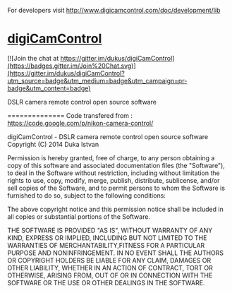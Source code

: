 For developers visit http://www.digicamcontrol.com/doc/development/lib


[digiCamControl](http://digicamcontrol.com/)
==============

[![Join the chat at https://gitter.im/dukus/digiCamControl](https://badges.gitter.im/Join%20Chat.svg)](https://gitter.im/dukus/digiCamControl?utm_source=badge&utm_medium=badge&utm_campaign=pr-badge&utm_content=badge)

DSLR camera remote control open source software

==============
Code transfered from : https://code.google.com/p/nikon-camera-control/

digiCamControl - DSLR camera remote control open source software
Copyright (C) 2014  Duka Istvan

Permission is hereby granted, free of charge, to any person obtaining a copy
of this software and associated documentation files (the "Software"), to deal
in the Software without restriction, including without limitation the rights
to use, copy, modify, merge, publish, distribute, sublicense, and/or sell
copies of the Software, and to permit persons to whom the Software is
furnished to do so, subject to the following conditions:

The above copyright notice and this permission notice shall be included in
all copies or substantial portions of the Software.

THE SOFTWARE IS PROVIDED "AS IS", WITHOUT WARRANTY OF ANY KIND, 
EXPRESS OR IMPLIED, INCLUDING BUT NOT LIMITED TO THE WARRANTIES OF 
MERCHANTABILITY,FITNESS FOR A PARTICULAR PURPOSE AND NONINFRINGEMENT. 
IN NO EVENT SHALL THE AUTHORS OR COPYRIGHT HOLDERS BE LIABLE FOR ANY 
CLAIM, DAMAGES OR OTHER LIABILITY, WHETHER IN AN ACTION OF CONTRACT,
TORT OR OTHERWISE, ARISING FROM, OUT OF OR IN CONNECTION WITH 
THE SOFTWARE OR THE USE OR OTHER DEALINGS IN THE SOFTWARE.
